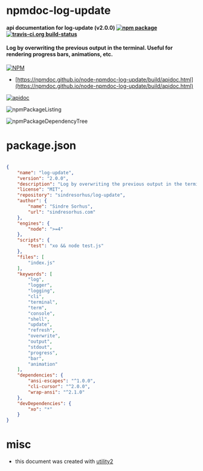 # npmdoc-log-update

#### api documentation for  log-update (v2.0.0)  [![npm package](https://img.shields.io/npm/v/npmdoc-log-update.svg?style=flat-square)](https://www.npmjs.org/package/npmdoc-log-update) [![travis-ci.org build-status](https://api.travis-ci.org/npmdoc/node-npmdoc-log-update.svg)](https://travis-ci.org/npmdoc/node-npmdoc-log-update)

#### Log by overwriting the previous output in the terminal. Useful for rendering progress bars, animations, etc.

[![NPM](https://nodei.co/npm/log-update.png?downloads=true&downloadRank=true&stars=true)](https://www.npmjs.com/package/log-update)

- [https://npmdoc.github.io/node-npmdoc-log-update/build/apidoc.html](https://npmdoc.github.io/node-npmdoc-log-update/build/apidoc.html)

[![apidoc](https://npmdoc.github.io/node-npmdoc-log-update/build/screenCapture.buildCi.browser.%252Ftmp%252Fbuild%252Fapidoc.html.png)](https://npmdoc.github.io/node-npmdoc-log-update/build/apidoc.html)

![npmPackageListing](https://npmdoc.github.io/node-npmdoc-log-update/build/screenCapture.npmPackageListing.svg)

![npmPackageDependencyTree](https://npmdoc.github.io/node-npmdoc-log-update/build/screenCapture.npmPackageDependencyTree.svg)



# package.json

```json

{
    "name": "log-update",
    "version": "2.0.0",
    "description": "Log by overwriting the previous output in the terminal. Useful for rendering progress bars, animations, etc.",
    "license": "MIT",
    "repository": "sindresorhus/log-update",
    "author": {
        "name": "Sindre Sorhus",
        "url": "sindresorhus.com"
    },
    "engines": {
        "node": ">=4"
    },
    "scripts": {
        "test": "xo && node test.js"
    },
    "files": [
        "index.js"
    ],
    "keywords": [
        "log",
        "logger",
        "logging",
        "cli",
        "terminal",
        "term",
        "console",
        "shell",
        "update",
        "refresh",
        "overwrite",
        "output",
        "stdout",
        "progress",
        "bar",
        "animation"
    ],
    "dependencies": {
        "ansi-escapes": "^1.0.0",
        "cli-cursor": "^2.0.0",
        "wrap-ansi": "^2.1.0"
    },
    "devDependencies": {
        "xo": "*"
    }
}
```



# misc
- this document was created with [utility2](https://github.com/kaizhu256/node-utility2)

